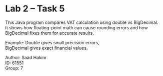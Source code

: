 # Lab 2 – Task 5

This Java program compares VAT calculation using double vs BigDecimal.  
It shows how floating-point math can cause rounding errors and how BigDecimal fixes them for accurate results.

Example:
Double gives small precision errors,  
BigDecimal gives exact financial values.

Author: Saad Hakim  
ID: 61551  
Group: 7  
